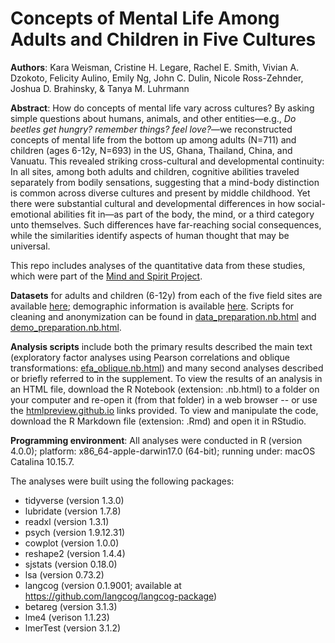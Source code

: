 # Concepts of Mental Life Among Adults and Children in Five Cultures

**Authors**: Kara Weisman, Cristine H. Legare, Rachel E. Smith, Vivian A. Dzokoto, Felicity Aulino, Emily Ng, John C. Dulin, Nicole Ross-Zehnder, Joshua D. Brahinsky, & Tanya M. Luhrmann

**Abstract**: How do concepts of mental life vary across cultures? By asking simple questions about humans, animals, and other entities—e.g., *Do beetles get hungry? remember things? feel love?*—we reconstructed concepts of mental life from the bottom up among adults (N=711) and children (ages 6-12y, N=693) in the US, Ghana, Thailand, China, and Vanuatu. This revealed striking cross-cultural and developmental continuity: In all sites, among both adults and children, cognitive abilities traveled separately from bodily sensations, suggesting that a mind-body distinction is common across diverse cultures and present by middle childhood. Yet there were substantial cultural and developmental differences in how social-emotional abilities fit in—as part of the body, the mind, or a third category unto themselves. Such differences have far-reaching social consequences, while the similarities identify aspects of human thought that may be universal.


This repo includes analyses of the quantitative data from these studies, which were part of the [Mind and Spirit Project](https://themindandspiritproject.stanford.edu/#Home).

**Datasets** for adults and children (6-12y) from each of the five field sites are available [here](https://github.com/kgweisman/mental-life-culture-development/tree/master/data); demographic information is available [here](https://github.com/kgweisman/mental-life-culture-development/tree/master/demographics). Scripts for cleaning and anonymization can be found in [data_preparation.nb.html](http://htmlpreview.github.io/?https://github.com/kgweisman/mental-life-culture-development/blob/master/analyses/data_preparation.nb.html) and [demo_preparation.nb.html](http://htmlpreview.github.io/?https://github.com/kgweisman/mental-life-culture-development/blob/master/analyses/demo_preparation.nb.html).

**Analysis scripts** include both the primary results described the main text (exploratory factor analyses using Pearson correlations and oblique transformations: [efa_oblique.nb.html](http://htmlpreview.github.io/?https://github.com/kgweisman/mental-life-culture-development/blob/master/analyses/efa_oblique.nb.html)) and many second analyses described or briefly referred to in the supplement. To view the results of an analysis in an HTML file, download the R Notebook (extension: .nb.html) to a folder on your computer and re-open it (from that folder) in a web browser -- or use the [htmlpreview.github.io](http://htmlpreview.github.io/) links provided. To view and manipulate the code, download the R Markdown file (extension: .Rmd) and open it in RStudio.

**Programming environment**: All analyses were conducted in R (version 4.0.0); platform: x86_64-apple-darwin17.0 (64-bit); running under: macOS Catalina 10.15.7.

The analyses were built using the following packages:
- tidyverse (version 1.3.0) 
- lubridate (version 1.7.8)
- readxl (version 1.3.1)
- psych (version 1.9.12.31)
- cowplot (version 1.0.0)
- reshape2 (version 1.4.4)
- sjstats (version 0.18.0)
- lsa (version 0.73.2)
- langcog (version 0.1.9001; available at https://github.com/langcog/langcog-package)
- betareg (version 3.1.3)
- lme4 (verison 1.1.23)
- lmerTest (version 3.1.2)
